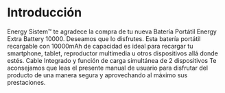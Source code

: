 # Introducción
Energy Sistem™ te agradece la compra de tu nueva Batería Portátil Energy Extra Battery 10000.
Deseamos que lo disfrutes. Esta batería portátil recargable con 10000mAh de capacidad es ideal
para recargar tu smartphone, tablet, reproductor multimedia u otros dispositivos allá donde
estés. Cable Integrado y función de carga simultánea de 2 dispositivos
Te aconsejamos que leas el presente manual de usuario para disfrutar del producto de una
manera segura y aprovechando al máximo sus prestaciones.
